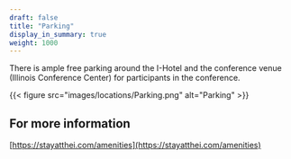 ```yaml
---
draft: false
title: "Parking"
display_in_summary: true
weight: 1000
---
```


There is ample free parking around the I-Hotel and the conference venue (Illinois Conference Center) for participants in the conference.

{{< figure src="images/locations/Parking.png" alt="Parking" >}}

## For more information

[https://stayatthei.com/amenities](https://stayatthei.com/amenities)
